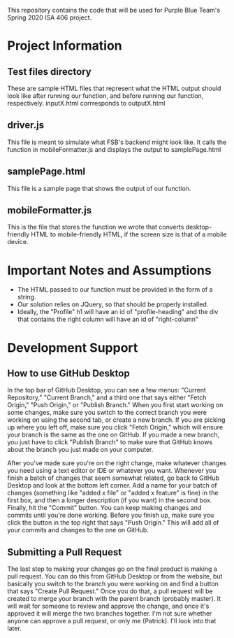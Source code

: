 This repository contains the code that will be used for Purple Blue Team's Spring 2020 ISA 406 project.

# Project Information

## Test files directory
These are sample HTML files that represent what the HTML output should look like after running our function, and before running our function, respectively. inputX.html corrresponds to outputX.html

## driver.js
This file is meant to simulate what FSB's backend might look like. It calls the function in mobileFormatter.js and displays the output to samplePage.html

## samplePage.html
This file is a sample page that shows the output of our function.

## mobileFormatter.js
This is the file that stores the function we wrote that converts desktop-friendly HTML to mobile-friendly HTML, if the screen size is that of a mobile device.

# Important Notes and Assumptions
* The HTML passed to our function must be provided in the form of a string.
* Our solution relies on JQuery, so that should be properly installed.
* Ideally, the "Profile" h1 will have an id of "profile-heading" and the div that contains the right column will have an id of "right-column"


# Development Support

## How to use GitHub Desktop
In the top bar of GitHub Desktop, you can see a few menus: "Current Repository," "Current Branch," and a third one that says either "Fetch Origin," "Push Origin," or "Publish Branch." When you first start working on some changes, make sure you switch to the correct branch you were working on using the second tab, or create a new branch. If you are picking up where you left off, make sure you click "Fetch Origin," which will ensure your branch is the same as the one on GitHub. If you made a new branch, you just have to click "Publish Branch" to make sure that GitHub knows about the branch you just made on your computer.

After you've made sure you're on the right change, make whatever changes you need using a text editor or IDE or whatever you want. Whenever you finish a batch of changes that seem somewhat related, go back to GitHub Desktop and look at the bottom left corner. Add a name for your batch of changes (something like "added x file" or "added x feature" is fine) in the first box, and then a longer description (if you want) in the second box. Finally, hit the "Commit" button. You can keep making changes and commits until you're done working. Before you finish up, make sure you click the button in the top right that says "Push Origin." This will add all of your commits and changes to the one on GitHub.

## Submitting a Pull Request
The last step to making your changes go on the final product is making a pull request. You can do this from GitHub Desktop or from the website, but basically you switch to the branch you were working on and find a button that says "Create Pull Request." Once you do that, a pull request will be created to merge your branch with the parent branch (probably master). It will wait for someone to review and approve the change, and once it's approved it will merge the two branches together. I'm not sure whether anyone can approve a pull request, or only me (Patrick). I'll look into that later.